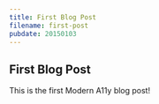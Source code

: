 ```yaml
---
title: First Blog Post
filename: first-post
pubdate: 20150103 
---
```


<h2 data-page-title="First Blog Post">First Blog Post</h2>

This is the first Modern A11y blog post!

